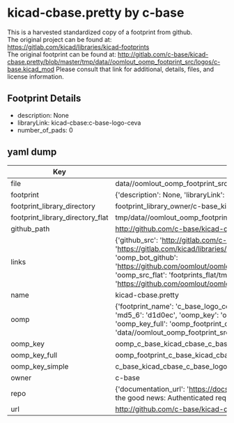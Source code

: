 # kicad-cbase.pretty by c-base  
This is a harvested standardized copy of a footprint from github.  
The original project can be found at:  
https://gitlab.com/kicad/libraries/kicad-footprints  
The original footprint can be found at:
http://gitlab.com/c-base/kicad-cbase.pretty/blob/master/tmp/data//oomlout_oomp_footprint_src/logos/c-base.kicad_mod
Please consult that link for additional, details, files, and license information.  
## Footprint Details
* description: None  
* libraryLink: kicad-cbase:c-base-logo-ceva  
* number_of_pads: 0  
## yaml dump  
| Key | Value |  
| --- | --- |  
| file | data//oomlout_oomp_footprint_src/kicad-cbase.pretty/logos/c-base-logo-ceva.kicad_mod |  
| footprint | {'description': None, 'libraryLink': 'kicad-cbase:c-base-logo-ceva', 'number_of_pads': 0} |  
| footprint_library_directory | footprint_library_owner/c-base_kicad-cbase.pretty |  
| footprint_library_directory_flat | tmp/data//oomlout_oomp_footprint_src/footprints_flat/c_base_kicad_cbase_c_base_logo_ceva/working |  
| github_path | http://github.com/c-base/kicad-cbase.pretty/blob/master/tmp/data//oomlout_oomp_footprint_src/logos/c-base-logo-ceva.kicad_mod |  
| links | {'github_src': 'http://gitlab.com/c-base/kicad-cbase.pretty/blob/master/tmp/data//oomlout_oomp_footprint_src/logos/c-base.kicad_mod', 'github_src_repo': 'https://gitlab.com/kicad/libraries/kicad-footprints', 'oomp_bot': 'tmp/data//oomlout_oomp_footprint_src/footprints/c_base_kicad_cbase_c_base_logo_ceva/working', 'oomp_bot_github': 'https://github.com/oomlout/oomlout_oomp_footprint_bot/tree/main/tmp/data//oomlout_oomp_footprint_src/footprints/c_base_kicad_cbase_c_base_logo_ceva/working', 'oomp_src_flat': 'footprints_flat/tmp/data//oomlout_oomp_footprint_src/footprints_flat/c_base_kicad_cbase_c_base_logo_ceva/working', 'oomp_src_flat_github': 'https://github.com/oomlout/oomlout_oomp_footprint_src/tree/main/tmp/data//oomlout_oomp_footprint_src/footprints_flat/c_base_kicad_cbase_c_base_logo_ceva/working'} |  
| name | kicad-cbase.pretty |  
| oomp | {'footprint_name': 'c_base_logo_ceva', 'library_name': 'kicad_cbase', 'md5': 'd1d0ec9e8bdc32360ebcedf1b2188d16', 'md5_10': 'd1d0ec9e8b', 'md5_5': 'd1d0e', 'md5_6': 'd1d0ec', 'oomp_key': 'oomp_c_base_kicad_cbase_c_base_logo_ceva', 'oomp_key_extra': 'oomp_footprint_c_base_kicad_cbase_c_base_logo_ceva', 'oomp_key_full': 'oomp_footprint_c_base_kicad_cbase_c_base_logo_ceva_d1d0ec', 'oomp_key_simple': 'c_base_kicad_cbase_c_base_logo_ceva', 'original_filename': 'data//oomlout_oomp_footprint_src/kicad-cbase.pretty/logos/c-base-logo-ceva.kicad_mod', 'owner_name': 'c_base'} |  
| oomp_key | oomp_c_base_kicad_cbase_c_base_logo_ceva |  
| oomp_key_full | oomp_footprint_c_base_kicad_cbase_c_base_logo_ceva |  
| oomp_key_simple | c_base_kicad_cbase_c_base_logo_ceva |  
| owner | c-base |  
| repo | {'documentation_url': 'https://docs.github.com/rest/overview/resources-in-the-rest-api#rate-limiting', 'message': "API rate limit exceeded for 84.66.142.224. (But here's the good news: Authenticated requests get a higher rate limit. Check out the documentation for more details.)"} |  
| url | http://github.com/c-base/kicad-cbase.pretty |  

